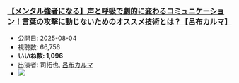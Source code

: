 ### [【メンタル強者になる】声と呼吸で劇的に変わるコミュニケーション！言葉の攻撃に動じないためのオススメ技術とは？【呂布カルマ】](https://www.youtube.com/watch?v=E2Ayc48Egyw)
-   公開日: 2025-08-04
-   視聴数: 66,756
-   **いいね数: 1,096**
-   出演者: 司拓也, [呂布カルマ](/rehacq_fan/people/呂布カルマ "wikilink")
- [![](https://img.youtube.com/vi/E2Ayc48Egyw/hqdefault.jpg)](https://www.youtube.com/watch?v=E2Ayc48Egyw)
